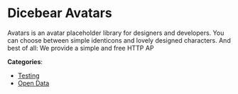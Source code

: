 # Dicebear Avatars


Avatars is an avatar placeholder library for designers and developers. You can choose between simple identicons and lovely designed characters. And best of all: We provide a simple and free HTTP AP



**Categories**:
- [Testing](https://github.com/apis-list/apis-list#testing)
- [Open Data](https://github.com/apis-list/apis-list#open-data)





